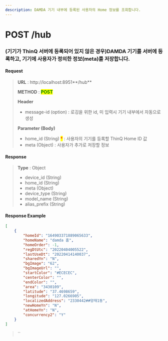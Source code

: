 ```yaml
---
description: DAMDA 기기 내부에 등록된 사용자의 Home 정보를 조회합니다.
---
```


# POST /hub

### (기기가 ThinQ 서버에 등록되어 있지 않은 경우)DAMDA 기기를 서버에 등록하고, 기기에 사용자가 정의한 정보(meta)를 저장합니다.&#x20;

#### Request

> **URL** : http://localhost:8951**/hub**
>
> **METHOD** : <mark style="color:green;">**POST**</mark>
>
> **Header**&#x20;
>
> * message-id (option) : 로깅을 위한 id, 미 입력시 기기 내부에서 자동으로 생성
>
> **Parameter (Body)**
>
> * home\_id (String) <mark style="color:red;">\*</mark> : 사용자의 기기를 등록할 ThinQ Home ID 값
> * meta (Object) : 사용자가 추가로 저장할 정보

#### **Response**

> **Type** : Object
>
> * device\_id (String)
> * home\_id (String)
> * meta (Object)
> * device\_type (String)
> * model\_name (String)
> * alias\_prefix (String)

#### Response Example

```json
[    
    {
        "homeId": "164903371889065633",
        "homeName": "damda 홈",
        "homeOrder": -1,
        "regDtUtc": "20220404005522",
        "lastUseDt": "20220414140037",
        "sharedYn": "N",
        "bgImage": "62",
        "bgImageUrl": "",
        "startColor": "#ECECEC",
        "centerColor": "",
        "endColor": "",
        "area": "3430109",
        "latitude": "37.4698659",
        "longitude": "127.0266905",
        "localizedAddress": "2330442##양재1동",
        "newHomeYn": "N",
        "atHomeYn": "N",
        "concurrency2": "Y"
    }
]
```

> ``
